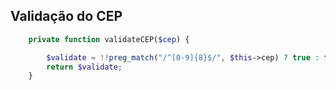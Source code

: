 ## Validação do CEP
```php
    private function validateCEP($cep) {

        $validate = !!preg_match("/^[0-9]{8}$/", $this->cep) ? true : false;
        return $validate;
    }
```
